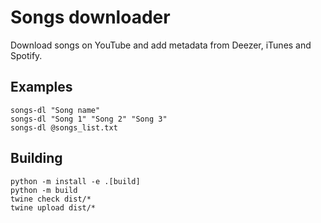 # Songs downloader

Download songs on YouTube and add metadata from Deezer, iTunes and Spotify.

## Examples

	songs-dl "Song name"
	songs-dl "Song 1" "Song 2" "Song 3"
	songs-dl @songs_list.txt

## Building

	python -m install -e .[build]
	python -m build
	twine check dist/*
	twine upload dist/*
